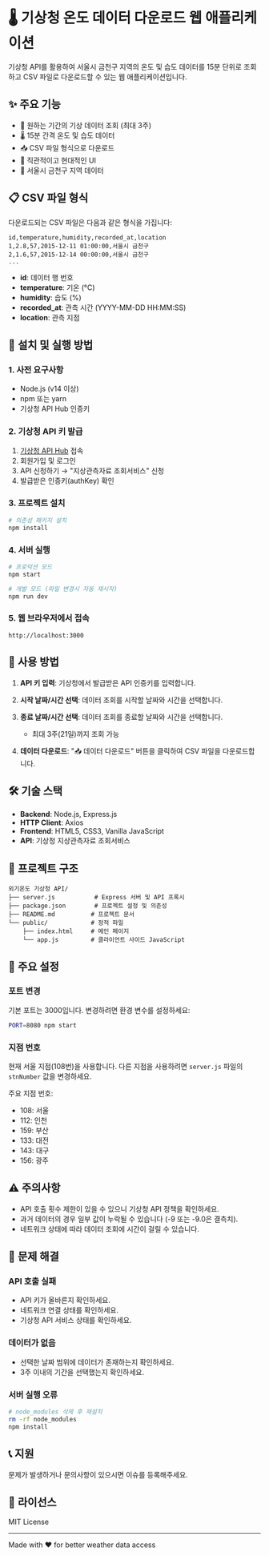# 🌡️ 기상청 온도 데이터 다운로드 웹 애플리케이션

기상청 API를 활용하여 서울시 금천구 지역의 온도 및 습도 데이터를 15분 단위로 조회하고 CSV 파일로 다운로드할 수 있는 웹 애플리케이션입니다.

## ✨ 주요 기능

- 📅 원하는 기간의 기상 데이터 조회 (최대 3주)
- 🌡️ 15분 간격 온도 및 습도 데이터
- 📥 CSV 파일 형식으로 다운로드
- 🎨 직관적이고 현대적인 UI
- 📍 서울시 금천구 지역 데이터

## 📋 CSV 파일 형식

다운로드되는 CSV 파일은 다음과 같은 형식을 가집니다:

```csv
id,temperature,humidity,recorded_at,location
1,2.8,57,2015-12-11 01:00:00,서울시 금천구
2,1.6,57,2015-12-14 00:00:00,서울시 금천구
...
```

- **id**: 데이터 행 번호
- **temperature**: 기온 (°C)
- **humidity**: 습도 (%)
- **recorded_at**: 관측 시간 (YYYY-MM-DD HH:MM:SS)
- **location**: 관측 지점

## 🚀 설치 및 실행 방법

### 1. 사전 요구사항

- Node.js (v14 이상)
- npm 또는 yarn
- 기상청 API Hub 인증키

### 2. 기상청 API 키 발급

1. [기상청 API Hub](https://apihub.kma.go.kr) 접속
2. 회원가입 및 로그인
3. API 신청하기 → "지상관측자료 조회서비스" 신청
4. 발급받은 인증키(authKey) 확인

### 3. 프로젝트 설치

```bash
# 의존성 패키지 설치
npm install
```

### 4. 서버 실행

```bash
# 프로덕션 모드
npm start

# 개발 모드 (파일 변경시 자동 재시작)
npm run dev
```

### 5. 웹 브라우저에서 접속

```
http://localhost:3000
```

## 📖 사용 방법

1. **API 키 입력**: 기상청에서 발급받은 API 인증키를 입력합니다.

2. **시작 날짜/시간 선택**: 데이터 조회를 시작할 날짜와 시간을 선택합니다.

3. **종료 날짜/시간 선택**: 데이터 조회를 종료할 날짜와 시간을 선택합니다.
   - 최대 3주(21일)까지 조회 가능

4. **데이터 다운로드**: "📥 데이터 다운로드" 버튼을 클릭하여 CSV 파일을 다운로드합니다.

## 🛠️ 기술 스택

- **Backend**: Node.js, Express.js
- **HTTP Client**: Axios
- **Frontend**: HTML5, CSS3, Vanilla JavaScript
- **API**: 기상청 지상관측자료 조회서비스

## 📁 프로젝트 구조

```
외기온도 기상청 API/
├── server.js           # Express 서버 및 API 프록시
├── package.json        # 프로젝트 설정 및 의존성
├── README.md          # 프로젝트 문서
└── public/            # 정적 파일
    ├── index.html     # 메인 페이지
    └── app.js         # 클라이언트 사이드 JavaScript
```

## 🔧 주요 설정

### 포트 변경

기본 포트는 3000입니다. 변경하려면 환경 변수를 설정하세요:

```bash
PORT=8080 npm start
```

### 지점 번호

현재 서울 지점(108번)을 사용합니다. 다른 지점을 사용하려면 `server.js` 파일의 `stnNumber` 값을 변경하세요.

주요 지점 번호:
- 108: 서울
- 112: 인천
- 159: 부산
- 133: 대전
- 143: 대구
- 156: 광주

## ⚠️ 주의사항

- API 호출 횟수 제한이 있을 수 있으니 기상청 API 정책을 확인하세요.
- 과거 데이터의 경우 일부 값이 누락될 수 있습니다 (-9 또는 -9.0은 결측치).
- 네트워크 상태에 따라 데이터 조회에 시간이 걸릴 수 있습니다.

## 🐛 문제 해결

### API 호출 실패

- API 키가 올바른지 확인하세요.
- 네트워크 연결 상태를 확인하세요.
- 기상청 API 서비스 상태를 확인하세요.

### 데이터가 없음

- 선택한 날짜 범위에 데이터가 존재하는지 확인하세요.
- 3주 이내의 기간을 선택했는지 확인하세요.

### 서버 실행 오류

```bash
# node_modules 삭제 후 재설치
rm -rf node_modules
npm install
```

## 📞 지원

문제가 발생하거나 문의사항이 있으시면 이슈를 등록해주세요.

## 📄 라이선스

MIT License

---

Made with ❤️ for better weather data access

